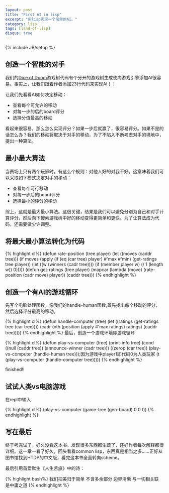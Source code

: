 ```yaml
---
layout: post
title: "First AI in lisp"
excerpt: "用lisp实现一个简单的AI。"
category: lisp
tags: [land-of-lisp]
disqus: true
---
```

{% include JB/setup %}

## 创造一个智能的对手

我们的[Dice of Doom][1]游戏树代码有个分开的游戏树生成使向游戏引擎添加AI很容易。事实上，让我们跟着作者添加23行代码来实现AI！！

让我们先看看AI如何决定移动：

- 查看每个可允许的移动
- 对每一步的后的board评分
- 选择分值最高的移动

看起来很容易，那么怎么实现评分？如果一步后就赢了，很容易评分。如果不是的话怎么办？我们的移动将取决于对手的移动，为了不陷入不断考虑对手的境地中，提出一种算法。

## 最小最大算法

当赛场上只有两个玩家时，有这么个规则：对他人好的对我不好。这意味着我们可以采取如下模式决定对手的移动：

- 查看每个可行移动
- 对每一步后的board评分
- 选择最小的评分的移动

综上，这就是最大最小算法。这很关键，结果是我们可以避免分别为自己和对手计算评分，然后向下搜索游戏树中好的移动变得更简单和更快。为了让算法成为代码，还需要做少许调整。

## 将最大最小算法转化为代码

{% highlight cl%}
(defun rate-position (tree player)
  (let ((moves (caddr tree)))
    (if moves
      (apply (if (eq (car tree) player)
               #'max
               #'min)
             (get-ratings tree player))
      (let ((w (winners (cadr tree))))
        (if (member player w)
          (/ 1 (length w))
          0)))))
(defun get-ratings (tree player)
  (mapcar (lambda (move)
            (rate-position (cadr move) player))
          (caddr tree)))
{% endhighlight %}

## 创造一个有AI的游戏循环

先写个电脑处理函数，像我们的handle-human函数,首先找出每个移动的评分，然后选择评分最高的移动。

{% highlight cl%}
(defun handle-computer (tree)
  (let ((ratings (get-ratings tree (car tree))))
    (cadr (nth (position (apply #'max ratings) ratings) (caddr tree)))))
{% endhighlight %}
最后，创造一个游戏环境即游戏循环

{% highlight cl%}
(defun play-vs-computer (tree)
  (print-info tree)
  (cond ((null (caddr tree)) (announce-winner (cadr tree)))
        ((zerop (car tree)) (play-vs-computer (handle-human tree)));因为游戏中player1即代码0为人类玩家
        (t (play-vs-computer (handle-computer tree)))))
{% endhighlight %}

finished!!

## 试试人类vs电脑游戏

在repl中输入

{% highlight cl%}
(play-vs-computer (game-tree (gen-board) 0 0 t))
{% endhighlight %}


## 写在最后

终于考完试了，好久没看这本书。发现很多东西都生疏了，还好作者每次解释都很详细。这一章一看了好久，回头看看common lisp，东西真是相当之多……正好从图书馆找到HTDP的中文版，看完这本书全面转向scheme。

最后引用首爱默生《人生苦旅》中的诗：

{% highlight bash%}
我们把美归于简单
不含多余部分
边界清晰
与一切相关联
是中庸之道
{% endhighlight %}

[1]: /lisp/2012/05/23/dice-of-doom/
